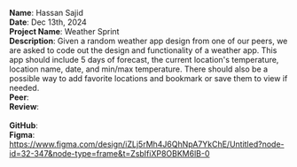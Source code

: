 **Name**: Hassan Sajid
<br/>
**Date**: Dec 13th, 2024
<br/>
**Project Name**: Weather Sprint
<br/>
**Description**: Given a random weather app design from one of our peers, we are asked to code out the design and functionality of a weather app. This app should include 5 days of forecast, the current location's temperature, location name, date, and min/max temperature. There should also be a possible way to add favorite locations and bookmark or save them to view if needed.
<br/>
**Peer**:
<br/>
**Review**:
<br/>
<br/>
**GitHub**:
<br/>
**Figma**: https://www.figma.com/design/iZLj5rMh4J6QhNpA7YkChE/Untitled?node-id=32-347&node-type=frame&t=ZsbIfiXP8OBKM6lB-0
